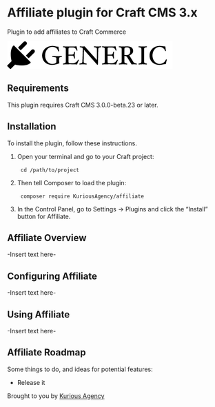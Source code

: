 # Affiliate plugin for Craft CMS 3.x

Plugin to add affiliates to Craft Commerce

![Screenshot](resources/img/plugin-logo.png)

## Requirements

This plugin requires Craft CMS 3.0.0-beta.23 or later.

## Installation

To install the plugin, follow these instructions.

1. Open your terminal and go to your Craft project:

        cd /path/to/project

2. Then tell Composer to load the plugin:

        composer require KuriousAgency/affiliate

3. In the Control Panel, go to Settings → Plugins and click the “Install” button for Affiliate.

## Affiliate Overview

-Insert text here-

## Configuring Affiliate

-Insert text here-

## Using Affiliate

-Insert text here-

## Affiliate Roadmap

Some things to do, and ideas for potential features:

* Release it

Brought to you by [Kurious Agency](https://kurious.agency)
